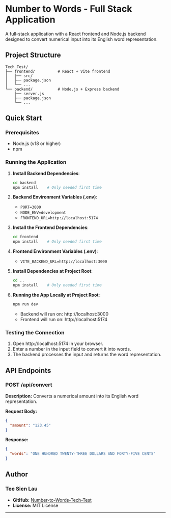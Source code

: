 # Number to Words - Full Stack Application

A full-stack application with a React frontend and Node.js backend designed to convert numerical input into its English word representation.

## Project Structure

```
Tech Test/
├── frontend/          # React + Vite frontend
│   ├── src/
│   ├── package.json
│   └── ...
└── backend/           # Node.js + Express backend
    ├── server.js
    ├── package.json
    └── ...
```

## Quick Start

### Prerequisites

- Node.js (v18 or higher)
- npm

### Running the Application

1. **Install Backend Dependencies**:

   ```bash
   cd backend
   npm install    # Only needed first time
   ```

2. **Backend Environment Variables (.env)**:

   - `PORT=3000`
   - `NODE_ENV=development`
   - `FRONTEND_URL=http://localhost:5174`

3. **Install the Frontend Dependencies**:

   ```bash
   cd frontend
   npm install    # Only needed first time
   ```

4. **Frontend Environment Variables (.env)**:

   - `VITE_BACKEND_URL=http://localhost:3000`

5. **Install Dependencies at Project Root**:

   ```bash
   cd ..
   npm install    # Only needed first time
   ```

6. **Running the App Locally at Project Root**:

   ```bash
   npm run dev
   ```

   - Backend will run on: http://localhost:3000
   - Frontend will run on: http://localhost:5174

### Testing the Connection

1. Open http://localhost:5174 in your browser.
2. Enter a number in the input field to convert it into words.
3. The backend processes the input and returns the word representation.

## API Endpoints

### POST /api/convert

**Description:** Converts a numerical amount into its English word representation.

**Request Body:**

```json
{
  "amount": "123.45"
}
```

**Response:**

```json
{
  "words": "ONE HUNDRED TWENTY-THREE DOLLARS AND FORTY-FIVE CENTS"
}
```

## Author

### Tee Sien Lau

- **GitHub:** [Number-to-Words-Tech-Test](https://github.com/teesien1998/Number-to-Words-Tech-Test)
- **License:** MIT License

---
